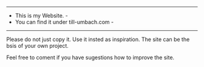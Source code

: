 
-----------------------------------------
- This is my Website.                   -
- You can find it under till-umbach.com -
-----------------------------------------

Please do not just copy it. 
Use it insted as inspiration. The site can be the bsis of your own project. 

Feel free to coment if you have sugestions how to improve the site. 



